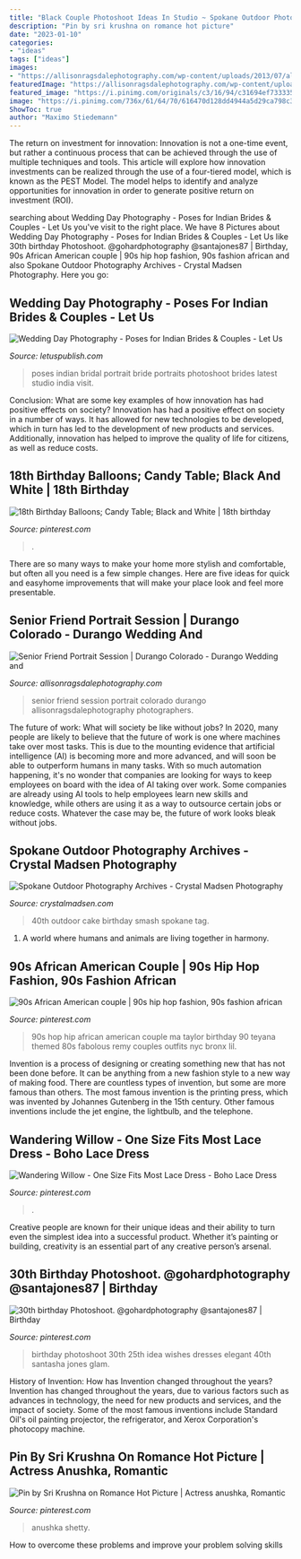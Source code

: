 ```yaml
---
title: "Black Couple Photoshoot Ideas In Studio ~ Spokane Outdoor Photography Archives"
description: "Pin by sri krushna on romance hot picture"
date: "2023-01-10"
categories:
- "ideas"
tags: ["ideas"]
images:
- "https://allisonragsdalephotography.com/wp-content/uploads/2013/07/allisonragsdalephotography-5355.jpg"
featuredImage: "https://allisonragsdalephotography.com/wp-content/uploads/2013/07/allisonragsdalephotography-5355.jpg"
featured_image: "https://i.pinimg.com/originals/c3/16/94/c31694ef733335a7e609ee3765ba2aed.jpg"
image: "https://i.pinimg.com/736x/61/64/70/616470d128dd4944a5d29ca798c3df9d.jpg"
ShowToc: true
author: "Maximo Stiedemann"
---
```



The return on investment for innovation:
Innovation is not a one-time event, but rather a continuous process that can be achieved through the use of multiple techniques and tools. This article will explore how innovation investments can be realized through the use of a four-tiered model, which is known as the PEST Model. The model helps to identify and analyze opportunities for innovation in order to generate positive return on investment (ROI).

	

		
searching about Wedding Day Photography - Poses for Indian Brides &amp; Couples - Let Us you've visit to the right place. We have 8 Pictures about Wedding Day Photography - Poses for Indian Brides &amp; Couples - Let Us like 30th birthday Photoshoot. @gohardphotography @santajones87 | Birthday, 90s African American couple | 90s hip hop fashion, 90s fashion african and also Spokane Outdoor Photography Archives - Crystal Madsen Photography. Here you go:
		
    
## Wedding Day Photography - Poses For Indian Brides &amp; Couples - Let Us

<img loading=lazy src="https://www.letuspublish.com/wp-content/uploads/2015/11/Latest-Poses-for-Indian-Bride-Wedding-Day-Photoshoot.jpeg" onerror="this.onerror=null;this.src='https://tse4.mm.bing.net/th?id=OIP.6WXRQXP_wMhOKqlJcJLzowAAAA&amp;pid=15.1';" alt="Wedding Day Photography - Poses for Indian Brides &amp; Couples - Let Us">

_Source: letuspublish.com_

>poses indian bridal portrait bride portraits photoshoot brides latest studio india visit. 

	

Conclusion: What are some key examples of how innovation has had positive effects on society?
Innovation has had a positive effect on society in a number of ways. It has allowed for new technologies to be developed, which in turn has led to the development of new products and services. Additionally, innovation has helped to improve the quality of life for citizens, as well as reduce costs.

    
## 18th Birthday Balloons; Candy Table; Black And White | 18th Birthday

<img loading=lazy src="https://i.pinimg.com/736x/fc/e4/c8/fce4c8ba6e87d38f9ef68fd8469364b1.jpg" onerror="this.onerror=null;this.src='https://tse3.mm.bing.net/th?id=OIP.rgftI1LUtrzk6_dO06jsrQHaJ3&amp;pid=15.1';" alt="18th Birthday Balloons; Candy Table; Black and White | 18th birthday">

_Source: pinterest.com_

>. 

	

There are so many ways to make your home more stylish and comfortable, but often all you need is a few simple changes. Here are five ideas for quick and easyhome improvements that will make your place look and feel more presentable.

    
## Senior Friend Portrait Session | Durango Colorado - Durango Wedding And

<img loading=lazy src="https://allisonragsdalephotography.com/wp-content/uploads/2013/07/allisonragsdalephotography-5355.jpg" onerror="this.onerror=null;this.src='https://tse1.mm.bing.net/th?id=OIP.4eb-WnbQ1F1wM5j1Z746lwHaE7&amp;pid=15.1';" alt="Senior Friend Portrait Session | Durango Colorado - Durango Wedding and">

_Source: allisonragsdalephotography.com_

>senior friend session portrait colorado durango allisonragsdalephotography photographers. 

	

The future of work: What will society be like without jobs?
In 2020, many people are likely to believe that the future of work is one where machines take over most tasks. This is due to the mounting evidence that artificial intelligence (AI) is becoming more and more advanced, and will soon be able to outperform humans in many tasks. With so much automation happening, it's no wonder that companies are looking for ways to keep employees on board with the idea of AI taking over work. Some companies are already using AI tools to help employees learn new skills and knowledge, while others are using it as a way to outsource certain jobs or reduce costs. Whatever the case may be, the future of work looks bleak without jobs.

    
## Spokane Outdoor Photography Archives - Crystal Madsen Photography

<img loading=lazy src="https://crystalmadsen.com/wp-content/uploads/2019/06/40th-bday-cake-smash-spokane-photos_011.jpg" onerror="this.onerror=null;this.src='https://tse1.mm.bing.net/th?id=OIP.QKBtWiKZFoX22MBd68GRIAHaLH&amp;pid=15.1';" alt="Spokane Outdoor Photography Archives - Crystal Madsen Photography">

_Source: crystalmadsen.com_

>40th outdoor cake birthday smash spokane tag. 

	

1. A world where humans and animals are living together in harmony. 

    
## 90s African American Couple | 90s Hip Hop Fashion, 90s Fashion African

<img loading=lazy src="https://i.pinimg.com/originals/c3/16/94/c31694ef733335a7e609ee3765ba2aed.jpg" onerror="this.onerror=null;this.src='https://tse4.mm.bing.net/th?id=OIP.bD00vQyHJDX6m0FwEFEX6QHaG3&amp;pid=15.1';" alt="90s African American couple | 90s hip hop fashion, 90s fashion african">

_Source: pinterest.com_

>90s hop hip african american couple ma taylor birthday 90 teyana themed 80s fabolous remy couples outfits nyc bronx lil. 

	

Invention is a process of designing or creating something new that has not been done before. It can be anything from a new fashion style to a new way of making food. There are countless types of invention, but some are more famous than others. The most famous invention is the printing press, which was invented by Johannes Gutenberg in the 15th century. Other famous inventions include the jet engine, the lightbulb, and the telephone.

    
## Wandering Willow - One Size Fits Most Lace Dress - Boho Lace Dress

<img loading=lazy src="https://i.pinimg.com/736x/71/13/da/7113da96690cc2e5678bb600f30dd831.jpg" onerror="this.onerror=null;this.src='https://tse4.mm.bing.net/th?id=OIP.fK_TcivifV90iR85cS0S4wHaLH&amp;pid=15.1';" alt="Wandering Willow - One Size Fits Most Lace Dress - Boho Lace Dress">

_Source: pinterest.com_

>. 

	

Creative people are known for their unique ideas and their ability to turn even the simplest idea into a successful product. Whether it’s painting or building, creativity is an essential part of any creative person’s arsenal.

    
## 30th Birthday Photoshoot. @gohardphotography @santajones87 | Birthday

<img loading=lazy src="https://i.pinimg.com/736x/d6/88/52/d68852c2854a688406607b760a1fd12d.jpg" onerror="this.onerror=null;this.src='https://tse1.mm.bing.net/th?id=OIP.jMUw_21BZuTqrAMAbqpPOwHaLH&amp;pid=15.1';" alt="30th birthday Photoshoot. @gohardphotography @santajones87 | Birthday">

_Source: pinterest.com_

>birthday photoshoot 30th 25th idea wishes dresses elegant 40th santasha jones glam. 

	

History of Invention: How has Invention changed throughout the years?
Invention has changed throughout the years, due to various factors such as advances in technology, the need for new products and services, and the impact of society. Some of the most famous inventions include Standard Oil's oil painting projector, the refrigerator, and Xerox Corporation's photocopy machine.

    
## Pin By Sri Krushna On Romance Hot Picture | Actress Anushka, Romantic

<img loading=lazy src="https://i.pinimg.com/736x/61/64/70/616470d128dd4944a5d29ca798c3df9d.jpg" onerror="this.onerror=null;this.src='https://tse3.mm.bing.net/th?id=OIP.pQjX7RVa6NEW6391JP-IewHaKl&amp;pid=15.1';" alt="Pin by Sri Krushna on Romance Hot Picture | Actress anushka, Romantic">

_Source: pinterest.com_

>anushka shetty. 

	

How to overcome these problems and improve your problem solving skills
 

